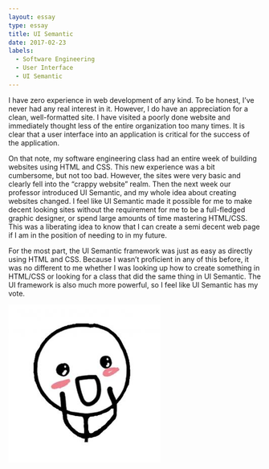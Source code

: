 ```yaml
---
layout: essay
type: essay
title: UI Semantic
date: 2017-02-23
labels:
  - Software Engineering
  - User Interface
  - UI Semantic
---
```

I have zero experience in web development of any kind.  To be honest, I’ve never had any real interest in it. However, I do have an appreciation for a clean, well-formatted site. I have visited a poorly done website and immediately thought less of the entire organization too many times. It is clear that a user interface into an application is critical for the success of the application.

On that note, my software engineering class had an entire week of building websites using HTML and CSS. This new experience was a bit cumbersome, but not too bad. However, the sites were very basic and clearly fell into the “crappy website” realm. Then the next week our professor introduced UI Semantic, and my whole idea about creating websites changed. I feel like UI Semantic made it possible for me to make decent looking sites without the requirement for me to be a full-fledged graphic designer, or spend large amounts of time mastering HTML/CSS. This was a liberating idea to know that I can create a semi decent web page if I am in the position of needing to in my future. 

For the most part, the UI Semantic framework was just as easy as directly using HTML and CSS. Because I wasn’t proficient in any of this before, it was no different to me whether I was looking up how to create something in HTML/CSS or looking for a class that did the same thing in UI Semantic. The UI framework is also much more powerful, so I feel like UI Semantic has my vote.


<img class="ui medium center image" src="../images/ui.png">
